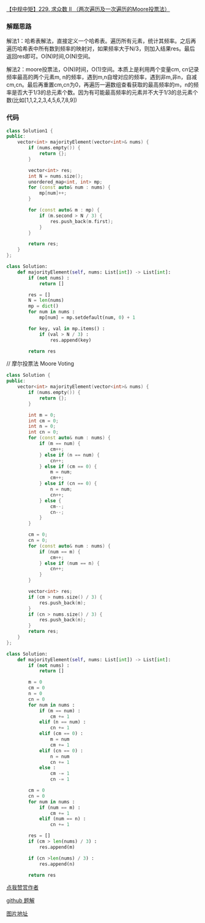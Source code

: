 [【中规中矩】229. 求众数 II （两次遍历及一次遍历的Moore投票法）](https://leetcode-cn.com/problems/majority-element-ii/solution/zhong-gui-zhong-ju-229-qiu-zhong-shu-ii-1ov9h/)

### 解题思路
解法1：哈希表解法，直接定义一个哈希表。遍历所有元素，统计其频率。之后再遍历哈希表中所有数到频率的映射对，如果频率大于N/3，则加入结果res。最后返回res即可。O(N)时间,O(N)空间。

解法2：moore投票法，O(N)时间，O(1)空间。本质上是利用两个变量cm, cn记录频率最高的两个元素m, n的频率，遇到m,n自增对应的频率，遇到非m,非n，自减cm,cn。最后再重置cm,cn为0，再遍历一遍数组查看获取的最高频率的m，n的频率是否大于1/3的总元素个数。因为有可能最高频率的元素并不大于1/3的总元素个数(比如[1,1,2,2,3,4,5,6,7,8,9])

### 代码

```cpp []
class Solution1 {
public:
    vector<int> majorityElement(vector<int>& nums) {
        if (nums.empty()) {
            return {};
        }

        vector<int> res;
        int N = nums.size();
        unordered_map<int, int> mp;
        for (const auto& num : nums) {
            mp[num]++;
        }

        for (const auto& m : mp) {
            if (m.second > N / 3) {
                res.push_back(m.first);
            }
        }

        return res;
    }
};
```
```python []
class Solution:
    def majorityElement(self, nums: List[int]) -> List[int]:
        if (not nums) :
            return []

        res = []
        N = len(nums)
        mp = dict()
        for num in nums :
            mp[num] = mp.setdefault(num, 0) + 1

        for key, val in mp.items() :
            if (val > N / 3) :
                res.append(key)

        return res
```

// 摩尔投票法 Moore Voting
```cpp []
class Solution {
public:
    vector<int> majorityElement(vector<int>& nums) {
        if (nums.empty()) {
            return {};
        }

        int m = 0;
        int cm = 0;
        int n = 0;
        int cn = 0;
        for (const auto& num : nums) {
            if (m == num) {
                cm++;
            } else if (n == num) {
                cn++;
            } else if (cm == 0) {
                m = num;
                cm++;
            } else if (cn == 0) {
                n = num;
                cn++;
            } else {
                cm--;
                cn--;
            }
        }

        cm = 0;
        cn = 0;
        for (const auto& num : nums) {
            if (num == m) {
                cm++;
            } else if (num == n) {
                cn++;
            }
        }

        vector<int> res;
        if (cm > nums.size() / 3) {
            res.push_back(m);
        }
        if (cn > nums.size() / 3) {
            res.push_back(n);
        }
        return res;
    }
};
```
```python []
class Solution:
    def majorityElement(self, nums: List[int]) -> List[int]:
        if (not nums) :
            return []

        m = 0
        cm = 0
        n = 0
        cn = 0
        for num in nums :
            if (m == num) :
                cm += 1
            elif (n == num) :
                cn += 1
            elif (cm == 0) :
                m = num
                cm += 1
            elif (cn == 0) :
                n = num
                cn += 1
            else :
                cm -= 1
                cn -= 1

        cm = 0
        cn = 0
        for num in nums :
            if (num == m) :
                cm += 1
            elif (num == n) :
                cn += 1

        res = []
        if (cm > len(nums) / 3) :
            res.append(m)

        if (cn >len(nums) / 3) :
            res.append(n)

        return res
```


[点我赞赏作者](https://github.com/jyj407/leetcode/blob/master/wechat%20reward%20QRCode.png)

[github 题解](https://github.com/jyj407/leetcode/blob/master/229.md)

[图片地址](https://github.com/jyj407/leetcode/blob/master/wechat%20reward%20QRCode.png)
